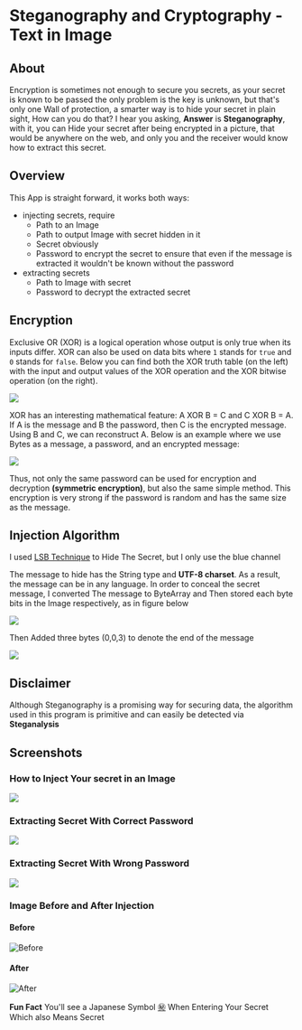 # Steganography and Cryptography - Text in Image

## About

Encryption is sometimes not enough to secure you secrets,
as your secret is known to be passed the only problem is the key is unknown,
but that's only one Wall of protection, a smarter way is to hide your secret in plain sight,
How can you do that? I hear you asking, **Answer** is **Steganography**, with it, you can Hide your secret
after being encrypted in a picture, that would be anywhere on the web, and only you and the receiver would know how to
extract this secret.

## Overview

This App is straight forward, it works both ways:

- injecting secrets, require
    - Path to an Image
    - Path to output Image with secret hidden in it
    - Secret obviously
    - Password to encrypt the secret to ensure that even if the message is extracted it wouldn't be known without the
      password
- extracting secrets
    - Path to Image with secret
    - Password to decrypt the extracted secret

## Encryption

Exclusive OR (XOR) is a logical operation whose output is only true when its inputs differ.
XOR can also be used on data bits where `1` stands for `true` and `0` stands for `false`.
Below you can find both the XOR truth table (on the left) with the input and output values of the XOR operation and the
XOR bitwise operation (on the right).

![](screenshots/tables.png)

XOR has an interesting mathematical feature: A XOR B = C and C XOR B = A. If A is the message and B the password, then C
is the encrypted message. Using B and C, we can reconstruct A.
Below is an example where we use Bytes as a message, a password, and an encrypted message:

![](screenshots/encryption.png)

Thus, not only the same password can be used for encryption and decryption **(symmetric encryption)**, but also the same
simple method.
This encryption is very strong if the password is random and has the same size as the message.

## Injection Algorithm

I used [LSB Technique](https://www.ijltet.org/wp-content/uploads/2015/02/60.pdf) to Hide The Secret, but I only use the
blue channel

The message to hide has the String type and **UTF-8 charset**.
As a result, the message can be in any language.
In order to conceal the secret message, I converted The message to ByteArray and Then stored each byte bits in the Image
respectively, as in figure below

![](screenshots/order3.png)

Then Added three bytes (0,0,3) to denote the end of the message

![](screenshots/injection.png)

## Disclaimer

Although Steganography is a promising way for securing data,
the algorithm used in this program is primitive and can easily be detected via **Steganalysis**

## Screenshots

### How to Inject Your secret in an Image

![](screenshots/hidding.png)

### Extracting Secret With Correct Password

![](screenshots/showing-correct.png)

### Extracting Secret With Wrong Password

![](screenshots/showing-wrong.png)

### Image Before and After Injection

#### Before
![Before](/screenshots/example.png)
#### After
![After](/screenshots/out.png)

**Fun Fact**
You'll see a Japanese Symbol [㊙](https://en.wiktionary.org/wiki/%E7%A7%98) When Entering Your Secret Which also Means
Secret
